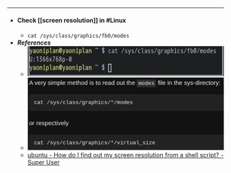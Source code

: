- ---
- #### Check [[screen resolution]] in #Linux
	- `cat /sys/class/graphics/fb0/modes`
- ***References***
	- ![2022-12-16_17-22.png](../assets/2022-12-16_17-22_1671182590807_0.png)
	- ![2022-12-16_17-25.png](../assets/2022-12-16_17-25_1671182696601_0.png)
	- [ubuntu - How do I find out my screen resolution from a shell script? - Super User](https://superuser.com/questions/196532/how-do-i-find-out-my-screen-resolution-from-a-shell-script)